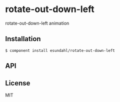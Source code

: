 
# rotate-out-down-left

  rotate-out-down-left animation

## Installation

    $ component install esundahl/rotate-out-down-left

## API

   

## License

  MIT
